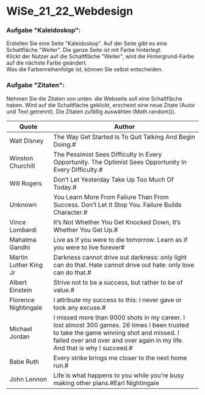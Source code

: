 # WiSe_21_22_Webdesign
### Aufgabe "Kaleidoskop":  
Erstellen Sie eine Seite "Kaleidoskop". Auf der Seite gibt es eine Schaltfläche "Weiter". Die ganze Seite ist mit Farbe hinterlegt.  
Klickt der Nutzer auf die Schaltfläche "Weiter", wird die Hintergrund-Farbe auf die nächste Farbe geändert.  
Was die Farbenreihenfolge ist, können Sie selbst entscheiden.

### Aufgabe "Zitaten":  
Nehmen Sie die Zitaten von unten. die Webseite soll eine Schaltfläche haben. Wird auf die Schaltfläche geklickt, erscheint eine neue Zitate (Autor und Text getrennt). Die Zitaten zufällig auswählen (Math.random()).

|Quote|Author|
|-|-|
|Walt Disney | The Way Get Started Is To Quit Talking And Begin Doing.#|
|Winston Churchill | The Pessimist Sees Difficulty In Every Opportunity. The Optimist Sees Opportunity In Every Difficulty.#|
|Will Rogers | Don’t Let Yesterday Take Up Too Much Of Today.#|
|Unknown | You Learn More From Failure Than From Success. Don’t Let It Stop You. Failure Builds Character.#|
|Vince Lombardi | It’s Not Whether You Get Knocked Down, It’s Whether You Get Up.#|
|Mahatma Gandhi | Live as if you were to die tomorrow. Learn as if you were to live forever#|
|Martin Luther King Jr | Darkness cannot drive out darkness: only light can do that. Hate cannot drive out hate: only love can do that.#|
|Albert Einstein | Strive not to be a success, but rather to be of value.#|
|Florence Nightingale | I attribute my success to this: I never gave or took any excuse.#|
|Michael Jordan | I missed more than 9000 shots in my career. I lost almost 300 games. 26 times I been trusted to take the game winning shot and missed. I failed over and over and over again in my life. And that is why I succeed.#|
|Babe Ruth | Every strike brings me closer to the next home run.#|
|John Lennon | Life is what happens to you while you’re busy making other plans.#Earl Nightingale | We become what we think about.#|
